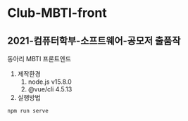 # Club-MBTI-front
## 2021-컴퓨터학부-소프트웨어-공모저 출품작

동아리 MBTI 프론트엔드

1. 제작환경
   1. node.js v15.8.0
   2. @vue/cli 4.5.13
2. 실행방법
  ```bash
  npm run serve
  ```
